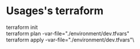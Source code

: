 <!-- BEGIN_TF_DOCS -->
# Usages's terraform

terraform init\
terraform plan -var-file="./environment/dev.tfvars"\
terraform apply -var-file="./environment/dev.tfvars"\